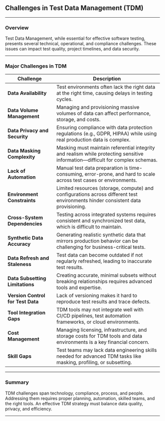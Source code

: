 ## Challenges in Test Data Management (TDM)

---

### Overview

Test Data Management, while essential for effective software testing, presents several technical, operational, and compliance challenges. These issues can impact test quality, project timelines, and data security.

---

### Major Challenges in TDM

| **Challenge**                     | **Description**                                                                                                                 |
| --------------------------------- | ------------------------------------------------------------------------------------------------------------------------------- |
| **Data Availability**             | Test environments often lack the right data at the right time, causing delays in testing cycles.                                |
| **Data Volume Management**        | Managing and provisioning massive volumes of data can affect performance, storage, and costs.                                   |
| **Data Privacy and Security**     | Ensuring compliance with data protection regulations (e.g., GDPR, HIPAA) while using real production data is complex.           |
| **Data Masking Complexity**       | Masking must maintain referential integrity and realism while protecting sensitive information—difficult for complex schemas.   |
| **Lack of Automation**            | Manual test data preparation is time-consuming, error-prone, and hard to scale across test cases or environments.               |
| **Environment Constraints**       | Limited resources (storage, compute) and configurations across different test environments hinder consistent data provisioning. |
| **Cross-System Dependencies**     | Testing across integrated systems requires consistent and synchronized test data, which is difficult to maintain.               |
| **Synthetic Data Accuracy**       | Generating realistic synthetic data that mirrors production behavior can be challenging for business-critical tests.            |
| **Data Refresh and Staleness**    | Test data can become outdated if not regularly refreshed, leading to inaccurate test results.                                   |
| **Data Subsetting Limitations**   | Creating accurate, minimal subsets without breaking relationships requires advanced tools and expertise.                        |
| **Version Control for Test Data** | Lack of versioning makes it hard to reproduce test results and trace defects.                                                   |
| **Tool Integration Gaps**         | TDM tools may not integrate well with CI/CD pipelines, test automation frameworks, or cloud environments.                       |
| **Cost Management**               | Managing licensing, infrastructure, and storage costs for TDM tools and data environments is a key financial concern.           |
| **Skill Gaps**                    | Test teams may lack data engineering skills needed for advanced TDM tasks like masking, profiling, or subsetting.               |

---

### Summary

TDM challenges span technology, compliance, process, and people. Addressing them requires proper planning, automation, skilled teams, and the right tools. An effective TDM strategy must balance data quality, privacy, and efficiency.

---
